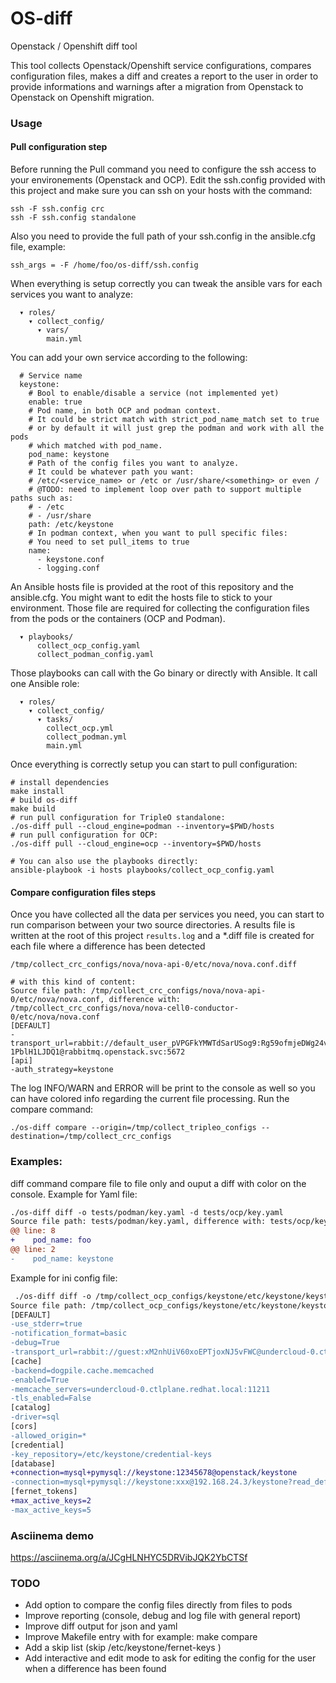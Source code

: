# OS-diff
Openstack / Openshift diff tool

This tool collects Openstack/Openshift service configurations,
compares configuration files, makes a diff and creates a report to the user
in order to provide informations and warnings after a migration from
Openstack to Openstack on Openshift migration.

### Usage

#### Pull configuration step

Before running the Pull command you need to configure the ssh access to your environements (Openstack and OCP).
Edit the ssh.config provided with this project and make sure you can ssh on your hosts with the command:

```
ssh -F ssh.config crc
ssh -F ssh.config standalone
```

Also you need to provide the full path of your ssh.config in the ansible.cfg file, example:

```
ssh_args = -F /home/foo/os-diff/ssh.config
```

When everything is setup correctly you can tweak the ansible vars for each services you want to analyze:

```
  ▾ roles/
    ▾ collect_config/
      ▾ vars/
        main.yml
```

You can add your own service according to the following:

```
  # Service name
  keystone:
    # Bool to enable/disable a service (not implemented yet)
    enable: true
    # Pod name, in both OCP and podman context.
    # It could be strict match with strict_pod_name_match set to true
    # or by default it will just grep the podman and work with all the pods
    # which matched with pod_name.
    pod_name: keystone
    # Path of the config files you want to analyze.
    # It could be whatever path you want:
    # /etc/<service_name> or /etc or /usr/share/<something> or even /
    # @TODO: need to implement loop over path to support multiple paths such as:
    # - /etc
    # - /usr/share
    path: /etc/keystone
    # In podman context, when you want to pull specific files:
    # You need to set pull_items to true
    name:
      - keystone.conf
      - logging.conf
```

An Ansible hosts file is provided at the root of this repository and the
ansible.cfg.
You might want to edit the hosts file to stick to your environment.
Those file are required for collecting the configuration files from
the pods or the containers (OCP and Podman).

```
  ▾ playbooks/
      collect_ocp_config.yaml
      collect_podman_config.yaml
```

Those playbooks can call with the Go binary or directly with Ansible.
It call one Ansible role:

```
  ▾ roles/
    ▾ collect_config/
      ▾ tasks/
        collect_ocp.yml
        collect_podman.yml
        main.yml
```

Once everything is correctly setup you can start to pull configuration:


```
# install dependencies
make install
# build os-diff
make build
# run pull configuration for TripleO standalone:
./os-diff pull --cloud_engine=podman --inventory=$PWD/hosts
# run pull configuration for OCP:
./os-diff pull --cloud_engine=ocp --inventory=$PWD/hosts

# You can also use the playbooks directly:
ansible-playbook -i hosts playbooks/collect_ocp_config.yaml
```

#### Compare configuration files steps

Once you have collected all the data per services you need, you can start to run comparison between
your two source directories.
A results file is written at the root of this project `results.log` and a *.diff file is created for each
file where a difference has been detected

```
/tmp/collect_crc_configs/nova/nova-api-0/etc/nova/nova.conf.diff

# with this kind of content:
Source file path: /tmp/collect_crc_configs/nova/nova-api-0/etc/nova/nova.conf, difference with: /tmp/collect_crc_configs/nova/nova-cell0-conductor-0/etc/nova/nova.conf
[DEFAULT]
-transport_url=rabbit://default_user_pVPGFkYMWTdSarUSog9:Rg59ofmjeDWg24v8ZeGW-1PblH1LJDQ1@rabbitmq.openstack.svc:5672
[api]
-auth_strategy=keystone
```

The log INFO/WARN and ERROR will be print to the console as well so you can have colored info regarding the current file processing.
Run the compare command:

```
./os-diff compare --origin=/tmp/collect_tripleo_configs --destination=/tmp/collect_crc_configs

```

### Examples:

diff command compare file to file only and ouput a diff with color on the console.
Example for Yaml file:

```diff
./os-diff diff -o tests/podman/key.yaml -d tests/ocp/key.yaml
Source file path: tests/podman/key.yaml, difference with: tests/ocp/key.yaml
@@ line: 8
+    pod_name: foo
@@ line: 2
-    pod_name: keystone
```

Example for ini config file:

```diff
 ./os-diff diff -o /tmp/collect_ocp_configs/keystone/etc/keystone/keystone.conf -d /tmp/collect_tripleo_configs/keystone/etc/keystone/keystone.conf
Source file path: /tmp/collect_ocp_configs/keystone/etc/keystone/keystone.conf, difference with: /tmp/collect_tripleo_configs/keystone/etc/keystone/keystone.conf
[DEFAULT]
-use_stderr=true
-notification_format=basic
-debug=True
-transport_url=rabbit://guest:xM2nhUiV60xoEPTjoxNJ5vFWC@undercloud-0.ctlplane.redhat.local:5672/?ssl=0
[cache]
-backend=dogpile.cache.memcached
-enabled=True
-memcache_servers=undercloud-0.ctlplane.redhat.local:11211
-tls_enabled=False
[catalog]
-driver=sql
[cors]
-allowed_origin=*
[credential]
-key_repository=/etc/keystone/credential-keys
[database]
+connection=mysql+pymysql://keystone:12345678@openstack/keystone
-connection=mysql+pymysql://keystone:xxx@192.168.24.3/keystone?read_default_file=/etc/my.cnf.d/tripleo.cnf&read_default_group=tripleo
[fernet_tokens]
+max_active_keys=2
-max_active_keys=5
```



### Asciinema demo

https://asciinema.org/a/JCgHLNHYC5DRVibJQK2YbCTSf

### TODO

* Add option to compare the config files directly from files to pods
* Improve reporting (console, debug and log file with general report)
* Improve diff output for json and yaml
* Improve Makefile entry with for example: make compare
* Add a skip list (skip /etc/keystone/fernet-keys )
* Add interactive and edit mode to ask for editing the config for the user
  when a difference has been found

